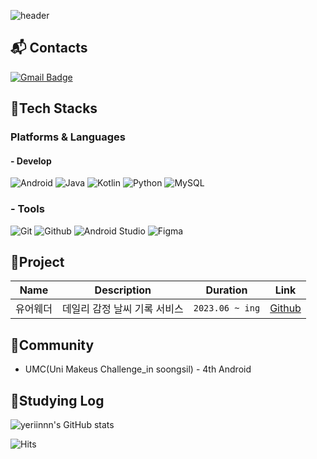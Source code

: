 ![header](https://capsule-render.vercel.app/api?type=Waving&text=☁️yeriinnn☁️&color=auto&height=200&section=header&animation=twinkling)

## :mailbox_with_mail: Contacts
[![Gmail Badge](https://img.shields.io/badge/Gmail-d14836?style=flat-square&logo=Gmail&logoColor=white&link=mailto:yrsong0915@gmail.com)](mailto:yrsong0915@gmail.com)

##  :tiger:Tech Stacks
### Platforms & Languages
#### - Develop
![Android](https://img.shields.io/badge/Android-3DDC84.svg?&style=for-the-badge&logo=Android&logoColor=white)
![Java](https://img.shields.io/badge/Java-007396.svg?&style=for-the-badge&logo=Java&logoColor=white)
![Kotlin](https://img.shields.io/badge/Kotlin-7F52FF.svg?&style=for-the-badge&logo=Kotlin&logoColor=white)
![Python](https://img.shields.io/badge/Python-3776AB.svg?&style=for-the-badge&logo=Python&logoColor=white)
![MySQL](https://img.shields.io/badge/MySQL-4479A1?style=for-the-badge&logo=MySQL&logoColor=white)

### - Tools
![Git](https://img.shields.io/badge/Git-F05032.svg?&style=for-the-badge&logo=Git&logoColor=white)
![Github](https://img.shields.io/badge/github-181717?style=for-the-badge&logo=github&logoColor=white)
![Android Studio](https://img.shields.io/badge/Android%20Studio-3DDC84.svg?&style=for-the-badge&logo=Android%20Studio&logoColor=white)
![Figma](https://img.shields.io/badge/Figma-F24E1E.svg?&style=for-the-badge&logo=Figma&logoColor=white)

## 🐧Project

| Name                    | Description                                       | Duration      | Link                                                                                             |
|---------------------------------|---------------------------------------------------|---------------|--------------------------------------------------------------------------------------------------|
| 유어웨더                            | 데일리 감정 날씨 기록 서비스                                 | `2023.06 ~ ing`     | [Github](https://github.com/yourweather/yourweather_android)                           


## :honeybee:Community
- UMC(Uni Makeus Challenge_in soongsil) - 4th Android

## :hatching_chick:Studying Log
![yeriinnn's GitHub stats](https://github-readme-stats.vercel.app/api?username=yeriinnn&show_icons=true&theme=radical)

![Hits](https://hits.seeyoufarm.com/api/count/incr/badge.svg?url=https%3A%2F%2Fgithub.com%2Fkim-soohyeon&count_bg=%23FFDAC7&title_bg=%23FFADAD&icon=&icon_color=%23E7E7E7&title=hits&edge_flat=false)
